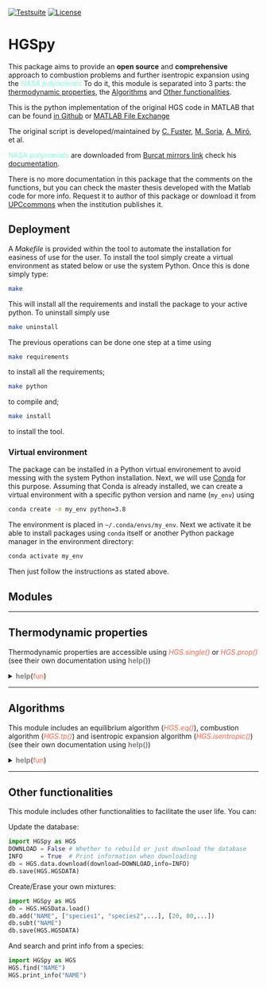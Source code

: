 [![Testsuite](https://github.com/CalebFuster/HGSpy/actions/workflows/run_examples.yml/badge.svg)](https://github.com/CalebFuster/HGSpy/actions)
[![License](https://img.shields.io/badge/license-GPL3-orange)](https://opensource.org/license/gpl-3-0/)

# HGSpy

This package aims to provide an **open source** and **comprehensive** approach to combustion
problems and further isentropic expansion using the *<span style="color:Aquamarine">NASA polynomials*
To do it, this module is separated into 3 parts: the [thermodynamic properties](#prop),
the [Algorithms](#alg) and [Other functionalities](#other).

This is the python implementation of the original HGS code in MATLAB that can be found [in Github](https://github.com/ManelSoria/HGS) or [MATLAB File Exchange](https://www.mathworks.com/matlabcentral/fileexchange/40862-hgs-chemical-equation-solver)

The original script is developed/maintained by 
[C. Fuster](https://www.linkedin.com/in/caleb-fuster-b6a566182/), 
[M. Soria](https://directori.upc.edu/directori/dadesPersona.jsp?id=1003031), 
[A. Miró](https://directori.upc.edu/directori/dadesPersona.jsp?id=1126813), 
et al.

<span style="color:Aquamarine">NASA polynomials</span> are downloaded from [Burcat mirrors link](http://garfield.chem.elte.hu/Burcat/THERM.DAT) check his [documentation](http://garfield.chem.elte.hu/Burcat/Archives/2005.pdf).

There is no more documentation in this package that the comments on the functions, but you can check the master thesis developed with the Matlab code for more info.
Request it to author of this package or download it from [UPCcommons](https://upcommons.upc.edu/discover?filtertype_1=author&filter_relational_operator_1=contains&filter_1=Caleb+Fuster&submit_apply_filter=)
when the institution publishes it.

## Deployment

A _Makefile_ is provided within the tool to automate the installation for easiness of use for the user. To install the tool simply create a virtual environment as stated below or use the system Python. Once this is done simply type:
```bash
make
```
This will install all the requirements and install the package to your active python. To uninstall simply use
```bash
make uninstall
```

The previous operations can be done one step at a time using
```bash
make requirements
```
to install all the requirements;
```bash
make python
```
to compile and;
```bash
make install
```
to install the tool.

### Virtual environment

The package can be installed in a Python virtual environement to avoid messing with the system Python installation.
Next, we will use [Conda](https://docs.conda.io/projects/conda/en/latest/index.html) for this purpose.
Assuming that Conda is already installed, we can create a virtual environment with a specific python version and name (`my_env`) using
```bash
conda create -n my_env python=3.8
```
The environment is placed in `~/.conda/envs/my_env`.
Next we activate it be able to install packages using `conda` itself or another Python package manager in the environment directory:
```bash
conda activate my_env
```
Then just follow the instructions as stated above.


## Modules

---
<h2 id="prop"> Thermodynamic properties </h2>

Thermodynamic properties are accessible  using 
<span style="color:tomato">*HGS.single()*</span> or <span style="color:tomato">*HGS.prop()*</span>
(see their own documentation using **<span style="color:grey">help()</span>**)


<details>
<summary><span style="font-weight: bold;color:grey">help</span>(<span style="color:tomato">fun</span>)</summary>
<details id="hgssingle">
    <summary><span style="color:tomato">HGS.single</span></summary>

    *+*+*+*+*+*+*+*+*+*+*+*+*+*+*+*+*+*+*+*+*+*+*+*+*+*+*+*+*+*+*+*+*+*+*+*+*+*+*

    res = hgs_single(species, prop, T, P)

    *+*+*+*+*+*+*+*+*+*+*+*+*+*+*+*+*+*+*+*+*+*+*+*+*+*+*+*+*+*+*+*+*+*+*+*+*+*+*

    hgs_single returns the property of a species

    *+*+*+*+*+*+*+*+*+*+*+*+*+*+*+*+*+*+*+*+*+*+*+*+*+*+*+*+*+*+*+*+*+*+*+*+*+*+*
    Inputs:
    -----------------------------------------------------------------------------
    species --> String or numbers of species
    prop --> Property requested (see below)
    T --> [K] Temperature
    P --> [bar] Pressure

    *+*+*+*+*+*+*+*+*+*+*+*+*+*+*+*+*+*+*+*+*+*+*+*+*+*+*+*+*+*+*+*+*+*+*+*+*+*+*
    Outputs:
    -----------------------------------------------------------------------------
    res --> Property result
          mm [g/mol]
          cp [kJ/(mol*K)]
          cv [kJ/(mol*K)]
          h [kJ/mol]
          s [kJ/(mol*K)]
          g [kJ/mol]

    *+*+*+*+*+*+*+*+*+*+*+*+*+*+*+*+*+*+*+*+*+*+*+*+*+*+*+*+*+*+*+*+*+*+*+*+*+*+*
    * Matlab HGS 2.0
    * By Caleb Fuster, Manel Soria and Arnau Miró
    * ESEIAAT UPC
</details>
<details id="hgsprop">
    <summary><span style="color:tomato">HGS.prop</span></summary>

    *+*+*+*+*+*+*+*+*+*+*+*+*+*+*+*+*+*+*+*+*+*+*+*+*+*+*+*+*+*+*+*+*+*+*+*+*+*+*

    var = hgs_prop(species, n, T, P, *args)

    *+*+*+*+*+*+*+*+*+*+*+*+*+*+*+*+*+*+*+*+*+*+*+*+*+*+*+*+*+*+*+*+*+*+*+*+*+*+*

    hgs_prop returns the properties of the mixture of gasses

    *+*+*+*+*+*+*+*+*+*+*+*+*+*+*+*+*+*+*+*+*+*+*+*+*+*+*+*+*+*+*+*+*+*+*+*+*+*+*
    Inputs:
    -----------------------------------------------------------------------------
    species --> String or numbers of species
    prop --> Property requested (see below)
    T --> [K] Temperature
    P --> [bar] Pressure
    *args --> Expected return: 'Mm' 'Cp' 'Cv' 'H' 'S' 'G' 'Rg' 'gamma' 'a'
                               If it is empty, all the properties will be
                               return

    *+*+*+*+*+*+*+*+*+*+*+*+*+*+*+*+*+*+*+*+*+*+*+*+*+*+*+*+*+*+*+*+*+*+*+*+*+*+*
    Outputs:
    -----------------------------------------------------------------------------
    var --> Property result
          mm [g/mol]
          cp [kJ/K]
          cv [kJ/K]
          h [kJ]
          s [kJ/K]
          g [kJ]
          Rg [kJ/(kg*K)]
          gamma
          a [m/s]

    *+*+*+*+*+*+*+*+*+*+*+*+*+*+*+*+*+*+*+*+*+*+*+*+*+*+*+*+*+*+*+*+*+*+*+*+*+*+*
    * Python HGS 1.0 from Matlab HGS 2.0
    * By Caleb Fuster, Manel Soria and Arnau Miró
    * ESEIAAT UPC
</details>
</details>



---
<h2 id="alg"> Algorithms </h2>

This module includes an equilibrium algorithm (<span style="color:tomato">*HGS.eq()*</span>), 
combustion algorithm (<span style="color:tomato">*HGS.tp()*</span>) and 
isentropic expansion algorithm (<span style="color:tomato">*HGS.isentropic()*</span>)
(see their own documentation using <span style="color:grey">**help()**</span>)


<details>
<summary><span style="font-weight: bold;color:grey">help</span>(<span style="color:tomato">fun</span>)</summary>
<details id="hgseq">
    <summary><span style="color:tomato">HGS.eq</span></summary>

     *+*+*+*+*+*+*+*+*+*+*+*+*+*+*+*+*+*+*+*+*+*+*+*+*+*+*+*+*+*+*+*+*+*+*+*+*+*+*

    species, n, Gmin = hgs_eq(species, n0, T, P, **kwargs)

    *+*+*+*+*+*+*+*+*+*+*+*+*+*+*+*+*+*+*+*+*+*+*+*+*+*+*+*+*+*+*+*+*+*+*+*+*+*+*

    hgs_eq calculates the species mols equilibrium at a certain temperature
    and pressure

    *+*+*+*+*+*+*+*+*+*+*+*+*+*+*+*+*+*+*+*+*+*+*+*+*+*+*+*+*+*+*+*+*+*+*+*+*+*+*
    Inputs:
    -----------------------------------------------------------------------------
    species --> String or numbers of species
    n0 --> [mol] Initial mixture
    T --> [K] Temperature. Could be a single value or an array.
    P --> [bar] Pressure
    **kwargs --> opti_eq= Options for the minimize Scipy function

    *+*+*+*+*+*+*+*+*+*+*+*+*+*+*+*+*+*+*+*+*+*+*+*+*+*+*+*+*+*+*+*+*+*+*+*+*+*+*
    Outputs:
    -----------------------------------------------------------------------------
    species --> Species
    n --> [mol] Final mixture
    Gmin --> [kJ] Minimum Gibbs free energy

    *+*+*+*+*+*+*+*+*+*+*+*+*+*+*+*+*+*+*+*+*+*+*+*+*+*+*+*+*+*+*+*+*+*+*+*+*+*+*
    * Python HGS 1.0 from Matlab HGS 2.0
    * By Caleb Fuster, Manel Soria and Arnau Miró
    * ESEIAAT UPC
</details>
<details id="hgstp">
    <summary><span style="color:tomato">HGS.tp</span></summary>

    *+*+*+*+*+*+*+*+*+*+*+*+*+*+*+*+*+*+*+*+*+*+*+*+*+*+*+*+*+*+*+*+*+*+*+*+*+*+*

    Tp, n, species, flag = hgs_tp(species, n0, tipo, V0, P, **kwargs)

    *+*+*+*+*+*+*+*+*+*+*+*+*+*+*+*+*+*+*+*+*+*+*+*+*+*+*+*+*+*+*+*+*+*+*+*+*+*+*

    hgs_tp calculates the reaction temperature considering dissociation,
    and the products composition in equilibrium

    *+*+*+*+*+*+*+*+*+*+*+*+*+*+*+*+*+*+*+*+*+*+*+*+*+*+*+*+*+*+*+*+*+*+*+*+*+*+*
    Inputs:
    -----------------------------------------------------------------------------
    species --> String or numbers of species
    n0 --> [mols] Number of mols of each species
    tipo --> Entry type that defines the state of the input.
             It can be 'T' or 'H'
    V0 --> Entry that should be for type:'T'   V0=T [K] input temperature
                                         'H'   V0=H [kJ] input enthalpy
    P --> [bar] Mixture pressure
    **kwargs --> opti_eq= Options for the minimize Scipy function
                 opt_sec= Dictionary with the options for the secant method.
                        "xmin": [K] Temperature minimum for the solver;
                        "xmax" [K] Temperature maximum for the solver;
                        "maxiter" Max iterations for the solver;
                        "epsx" Diferential T where the solver reachs the solution;
                        "epsy" Diferential S where the solver reachs the solution;
                        "fchange" T difference where secant method is
                                 changed by bisection method;
                        "tipo" Select between: 'Frozen' for frozen flow
                                              'Shifting' for shifting flow
                        "info" Detailed info == 1; No info == 0.
                        "dTp" Improve the velocity with the approximation of
                              parabola. +- dTp
                        opt_sec = {"xmin": 300, "xmax": 4000, "maxiter": 200,
                                   "epsx": 0.1, "epsy": 1, "tipo": "Shifting",
                                   "fchange": 5, "info": 0, "dTp": 100}

    *+*+*+*+*+*+*+*+*+*+*+*+*+*+*+*+*+*+*+*+*+*+*+*+*+*+*+*+*+*+*+*+*+*+*+*+*+*+*
    Outputs:
    -----------------------------------------------------------------------------
    Tp --> [K] Final temperature
    n --> [mol] Final mixture
    species --> String or numbers of species
    flag --> Solver error detection:
                  1  Solver has reached the solution
                 -1  Solver failed. Maximum iterations
                 -2  Solver failed. Initial sign change not found

    *+*+*+*+*+*+*+*+*+*+*+*+*+*+*+*+*+*+*+*+*+*+*+*+*+*+*+*+*+*+*+*+*+*+*+*+*+*+*
    * Python HGS 1.0 from Matlab HGS 2.0
    * By Caleb Fuster, Manel Soria and Arnau Miró
    * ESEIAAT UPC
</details>
<details id="hgsisentropic">
    <summary><span style="color:tomato">HGS.isentropic</span></summary>

    *+*+*+*+*+*+*+*+*+*+*+*+*+*+*+*+*+*+*+*+*+*+*+*+*+*+*+*+*+*+*+*+*+*+*+*+*+*+*+*

    Tp, n, species, v2, M2, flag = hgs_isentropic(species, n0, T0, P0, P1, **kwargs)

    *+*+*+*+*+*+*+*+*+*+*+*+*+*+*+*+*+*+*+*+*+*+*+*+*+*+*+*+*+*+*+*+*+*+*+*+*+*+*+*

    hgs_tp calculates the outlet variables for an isentropic expansion

    *+*+*+*+*+*+*+*+*+*+*+*+*+*+*+*+*+*+*+*+*+*+*+*+*+*+*+*+*+*+*+*+*+*+*+*+*+*+*+*
    Inputs:
    -------------------------------------------------------------------------------
    species --> String or numbers of species
    n0 --> [mols] Number of mols of each species
    T0 --> [K] Initial temperature
    P0 --> [bar] Inlet pressure
    P1 --> [bar] Exit pressure
    **kwargs --> opti_eq= Options for the minimize Scipy function
                 opt_sec= Dictionary with the options for the secant method.
                        "xmin": [K] Temperature minimum for the solver;
                        "xmax" [K] Temperature maximum for the solver;
                        "maxiter" Max iterations for the solver;
                        "epsx" Diferential T where the solver reachs the solution;
                        "epsy" Diferential S where the solver reachs the solution;
                        "fchange" T difference where secant method is
                                 changed by bisection method;
                        "tipo" Select between: 'Frozen' for frozen flow
                                              'Shifting' for shifting flow
                        "info" Detailed info == 1; No info == 0.
                        "dTp" Improve the velocity with the approximation of
                              parabola. +- dTp
                        opt_sec = {"xmin": 300, "xmax": 4000, "maxiter": 200,
                                   "epsx": 0.1, "epsy": 1, "tipo": "Shifting",
                                   "fchange": 5, "info": 0, "dTp": 100}

    *+*+*+*+*+*+*+*+*+*+*+*+*+*+*+*+*+*+*+*+*+*+*+*+*+*+*+*+*+*+*+*+*+*+*+*+*+*+*
    Outputs:
    -----------------------------------------------------------------------------
    Tp --> [K] Exit temperature
    n --> [mols] Species resultant mols
    species --> String or numbers of species
    v2 --> [m/s] Velocity of the mixture
    M2 --> [Mach] Mach of the mixture
    flag --> Solver error detection:
                  1  Solver has reached the solution
                 -1  Solver failed. Maximum iterations
                 -2  Solver failed. Initial sign change not found

    *+*+*+*+*+*+*+*+*+*+*+*+*+*+*+*+*+*+*+*+*+*+*+*+*+*+*+*+*+*+*+*+*+*+*+*+*+*+*
    * Python HGS 1.0 from Matlab HGS 2.0
    * By Caleb Fuster, Manel Soria and Arnau Miró
    * ESEIAAT UPC
</details>
</details>

---
<h2 id="other"> Other functionalities</h2>

This module includes other functionalities to facilitate the user life. 
You can:

Update the database:

```python
import HGSpy as HGS
DOWNLOAD = False # Whether to rebuild or just download the database
INFO     = True  # Print information when downloading
db = HGS.data.download(download=DOWNLOAD,info=INFO)
db.save(HGS.HGSDATA)
```

Create/Erase your own mixtures:

```python
import HGSpy as HGS
db = HGS.HGSData.load()
db.add("NAME", ["species1", "species2",...], [20, 80,...])
db.subt("NAME")
db.save(HGS.HGSDATA)
```

And search and print info from a species:

```python
import HGSpy as HGS
HGS.find("NAME")
HGS.print_info("NAME")
```

